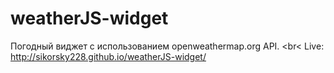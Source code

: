 # weatherJS-widget

Погодный виджет с использованием openweathermap.org API.
<br<
Live: <a>http://sikorsky228.github.io/weatherJS-widget/</a>

